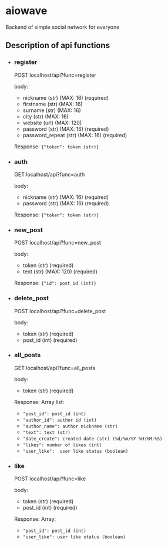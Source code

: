 # aiowave
Backend of simple social network for everyone

## Description of api functions

  + ### register
    POST localhost/api?func=register

    body:
      + nickname (str) (MAX: 16) (required)
      + firstname (str) (MAX: 16)
      + surname (str) (MAX: 16)
      + city (str) (MAX: 16)
      + website (url) (MAX: 120)
      + password (str) (MAX: 16) (required)
      + password_repeat (str) (MAX: 16) (required)
    
    Response: `{"token": token (str)}`
  
  + ### auth
    GET localhost/api?func=auth

    body:
      + nickname (str) (MAX: 16) (required)
      + password (str) (MAX: 16) (required)
   
    Response: `{"token": token (str)}`
   
  + ### new_post
    POST localhost/api?func=new_post

    body:
      + token (str) (required)
      + text (str) (MAX: 120) (required)
   
    Response: `{"id": post_id (int)}`

  + ### delete_post
    POST localhost/api?func=delete_post

    body:
      + token (str) (required)
      + post_id (int) (required)

  + ### all_posts
    GET localhost/api?func=all_posts

    body:
      + token (str) (required)

    Response: Array list:
      + `"post_id": post_id (int)`
      + `"author_id": author id (int)`
      + `"author_name": author nickname (str)`
      + `"text": text (str)`
      + `"date_create": created date (str) (%d/%m/%Y %H:%M:%S)`
      + `"likes": number of likes (int)`
      + `"user_like":  user like status (boolean)`

   + ### like
     POST localhost/api?func=like

     body:
      + token (str) (required)
      + post_id (int) (required)

     Response: Array:
       + `"post_id": post_id (int)`
       + `"user_like": user like status (boolean)`

    
